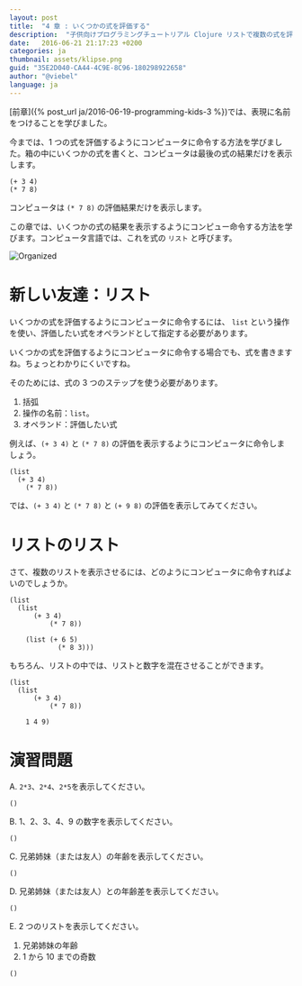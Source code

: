 ```yaml
---
layout: post
title:  "4 章 : いくつかの式を評価する"
description:  "子供向けプログラミングチュートリアル Clojure リストで複数の式を評価する"
date:   2016-06-21 21:17:23 +0200
categories: ja
thumbnail: assets/klipse.png
guid: "35E2D040-CA44-4C9E-8C96-180298922658"
author: "@viebel"
language: ja
---
```


[前章]({% post_url ja/2016-06-19-programming-kids-3 %})では、表現に名前をつけることを学びました。

今までは、1 つの式を評価するようにコンピュータに命令する方法を学びました。箱の中にいくつかの式を書くと、コンピュータは最後の式の結果だけを表示します。

~~~klipse
(+ 3 4)
(* 7 8)
~~~

コンピュータは `(* 7 8)` の評価結果だけを表示します。

この章では、いくつかの式の結果を表示するようにコンピュー命令する方法を学びます。コンピュータ言語では、これを式の `リスト` と呼びます。

![Organized](/assets/images/shopping-list.jpg)

# 新しい友達：リスト

いくつかの式を評価するようにコンピュータに命令するには、 `list` という操作を使い、評価したい式をオペランドとして指定する必要があります。

いくつかの式を評価するようにコンピュータに命令する場合でも、式を書きますね。ちょっとわかりにくいですね。

そのためには、式の 3 つのステップを使う必要があります。

1. 括弧
2. 操作の名前：`list`。
3. オペランド：評価したい式

例えば、`(+ 3 4)` と `(* 7 8)` の評価を表示するようにコンピュータに命令しましょう。

~~~klipse
(list
  (+ 3 4)
    (* 7 8))
~~~

では、`(+ 3 4)` と `(* 7 8)` と `(+ 9 8)` の評価を表示してみてください。



# リストのリスト

さて、複数のリストを表示させるには、どのようにコンピュータに命令すればよいのでしょうか。

~~~klipse
(list
  (list
      (+ 3 4)
          (* 7 8))

    (list (+ 6 5)
            (* 8 3)))

~~~

もちろん、リストの中では、リストと数字を混在させることができます。

~~~klipse
(list
  (list
      (+ 3 4)
          (* 7 8))
  
    1 4 9)
~~~

# 演習問題


A. `2*3`、`2*4`、`2*5`を表示してください。

~~~klipse
()
~~~


B. 1、2、3、4、9 の数字を表示してください。

~~~klipse
()
~~~

C. 兄弟姉妹（または友人）の年齢を表示してください。


~~~klipse
()
~~~

D. 兄弟姉妹（または友人）との年齢差を表示してください。

~~~klipse
()
~~~

E. 2 つのリストを表示してください。

1. 兄弟姉妹の年齢
2. 1 から 10 までの奇数

~~~klipse
()
~~~


